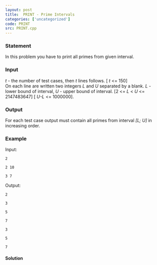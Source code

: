 ```yaml
---
layout: post
title:  PRINT - Prime Intervals
categories: ['uncategorized']
code: PRINT
src: PRINT.cpp
---
```


### **Statement**

In this problem you have to print all primes from given interval.  

### Input

_t_ \- the number of test cases, then _t_ lines follows. [ _t_ <= 150]  
On each line are written two integers _L_ and _U_ separated by a blank. _L_ \-
lower bound of interval, _U_ \- upper bound of interval. [2  <= _L_ < _U_ <=
2147483647] [ _U-L_ <= 1000000].

### Output

For each test case output must contain all primes from interval _[L; U]_ in
increasing order.  

### Example

Input:

    
    
    2
    2 10
    3 7
    

Output:

    
    
    2
    3
    5
    7
    3
    5
    7
    



#### **Solution**




